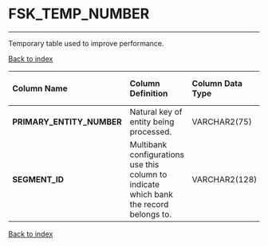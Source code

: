 # FSK_TEMP_NUMBER

---

Temporary table used to improve performance.

[Back to index](./index.md)

| Column Name               | Column Definition                                                                      | Column Data Type   | Column Null Option   | PK   | FK   |
|:--------------------------|:---------------------------------------------------------------------------------------|:-------------------|:---------------------|:-----|:-----|
| **PRIMARY_ENTITY_NUMBER** | Natural key of entity being processed.                                                 | VARCHAR2(75)       | Not Null             | Yes  | No   |
| **SEGMENT_ID**            | Multibank configurations use this column to indicate which bank the record belongs to. | VARCHAR2(128)      | Not Null             | Yes  | No   |

[Back to index](./index.md)